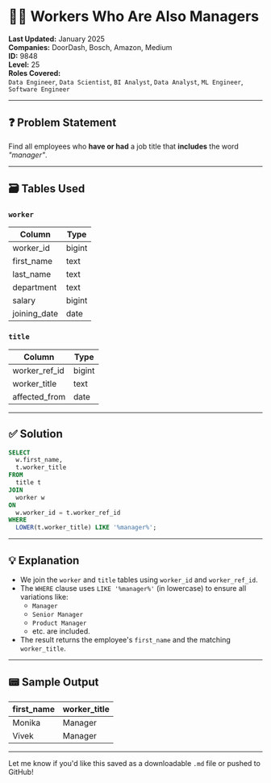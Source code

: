 # 🧑‍💼 Workers Who Are Also Managers

**Last Updated:** January 2025  
**Companies:** DoorDash, Bosch, Amazon, Medium  
**ID:** 9848  
**Level:** 25  
**Roles Covered:**  
`Data Engineer`, `Data Scientist`, `BI Analyst`, `Data Analyst`, `ML Engineer`, `Software Engineer`

---

## ❓ Problem Statement

Find all employees who **have or had** a job title that **includes** the word _"manager"_.

---

## 🗃️ Tables Used

### `worker`
| Column        | Type    |
|---------------|---------|
| worker_id     | bigint  |
| first_name    | text    |
| last_name     | text    |
| department    | text    |
| salary        | bigint  |
| joining_date  | date    |

### `title`
| Column         | Type    |
|----------------|---------|
| worker_ref_id  | bigint  |
| worker_title   | text    |
| affected_from  | date    |

---

## ✅ Solution

```sql
SELECT
  w.first_name,
  t.worker_title
FROM
  title t
JOIN
  worker w
ON
  w.worker_id = t.worker_ref_id
WHERE
  LOWER(t.worker_title) LIKE '%manager%';
```

---

## 💡 Explanation

- We join the `worker` and `title` tables using `worker_id` and `worker_ref_id`.
- The `WHERE` clause uses `LIKE '%manager%'` (in lowercase) to ensure all variations like:
  - `Manager`
  - `Senior Manager`
  - `Product Manager`
  - etc.
  are included.
- The result returns the employee's `first_name` and the matching `worker_title`.

---

## 📟 Sample Output

| first_name | worker_title     |
|------------|------------------|
| Monika     | Manager          |
| Vivek      | Manager          |

---

Let me know if you'd like this saved as a downloadable `.md` file or pushed to GitHub!

